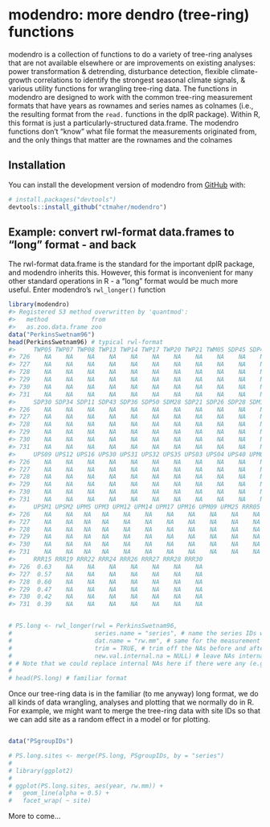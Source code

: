 
<!-- README.md is generated from README.Rmd. Please edit that file -->

# modendro: more dendro (tree-ring) functions

<!-- badges: start -->
<!-- badges: end -->

modendro is a collection of functions to do a variety of tree-ring
analyses that are not available elsewhere or are improvements on
existing analyses: power transformation & detrending, disturbance
detection, flexible climate-growth correlations to identify the
strongest seasonal climate signals, & various utility functions for
wrangling tree-ring data. The functions in modendro are designed to work
with the common tree-ring measurement formats that have years as
rownames and series names as colnames (i.e., the resulting format from
the `read.` functions in the dplR package). Within R, this format is
just a particularly-structured data.frame. The modendro functions don’t
“know” what file format the measurements originated from, and the only
things that matter are the rownames and the colnames

## Installation

You can install the development version of modendro from
[GitHub](https://github.com/) with:

``` r
# install.packages("devtools")
devtools::install_github("ctmaher/modendro")
```

## Example: convert rwl-format data.frames to “long” format - and back

The rwl-format data.frame is the standard for the important dplR
package, and modendro inherits this. However, this format is
inconvenient for many other standard operations in R - a “long” format
would be much more useful. Enter modendro’s `rwl_longer()` function

``` r
library(modendro)
#> Registered S3 method overwritten by 'quantmod':
#>   method            from
#>   as.zoo.data.frame zoo
data("PerkinsSwetnam96")
head(PerkinsSwetnam96) # typical rwl-format
#>     TWP05 TWP07 TWP08 TWP13 TWP14 TWP17 TWP20 TWP21 TWM05 SDP45 SDP46 SDP24
#> 726    NA    NA    NA    NA    NA    NA    NA    NA    NA    NA    NA    NA
#> 727    NA    NA    NA    NA    NA    NA    NA    NA    NA    NA    NA    NA
#> 728    NA    NA    NA    NA    NA    NA    NA    NA    NA    NA    NA    NA
#> 729    NA    NA    NA    NA    NA    NA    NA    NA    NA    NA    NA    NA
#> 730    NA    NA    NA    NA    NA    NA    NA    NA    NA    NA    NA    NA
#> 731    NA    NA    NA    NA    NA    NA    NA    NA    NA    NA    NA    NA
#>     SDP30 SDP34 SDP11 SDP43 SDP36 SDP50 SDM28 SDP21 SDP26 SDP28 SDM10 SDM30
#> 726    NA    NA    NA    NA    NA    NA    NA    NA    NA    NA    NA    NA
#> 727    NA    NA    NA    NA    NA    NA    NA    NA    NA    NA    NA    NA
#> 728    NA    NA    NA    NA    NA    NA    NA    NA    NA    NA    NA    NA
#> 729    NA    NA    NA    NA    NA    NA    NA    NA    NA    NA    NA    NA
#> 730    NA    NA    NA    NA    NA    NA    NA    NA    NA    NA    NA    NA
#> 731    NA    NA    NA    NA    NA    NA    NA    NA    NA    NA    NA    NA
#>     UPS09 UPS12 UPS16 UPS30 UPS31 UPS32 UPS35 UPS03 UPS04 UPS40 UPM06 UPSM6
#> 726    NA    NA    NA    NA    NA    NA    NA    NA    NA    NA    NA    NA
#> 727    NA    NA    NA    NA    NA    NA    NA    NA    NA    NA    NA    NA
#> 728    NA    NA    NA    NA    NA    NA    NA    NA    NA    NA    NA    NA
#> 729    NA    NA    NA    NA    NA    NA    NA    NA    NA    NA    NA    NA
#> 730    NA    NA    NA    NA    NA    NA    NA    NA    NA    NA    NA    NA
#> 731    NA    NA    NA    NA    NA    NA    NA    NA    NA    NA    NA    NA
#>     UPSM1 UPSM2 UPM5 UPM3 UPM12 UPM14 UPM17 UPM16 UPM09 UPM25 RRR05 RRR06 RRR07
#> 726    NA    NA   NA   NA    NA    NA    NA    NA    NA    NA    NA    NA    NA
#> 727    NA    NA   NA   NA    NA    NA    NA    NA    NA    NA    NA    NA    NA
#> 728    NA    NA   NA   NA    NA    NA    NA    NA    NA    NA    NA    NA    NA
#> 729    NA    NA   NA   NA    NA    NA    NA    NA    NA    NA    NA    NA    NA
#> 730    NA    NA   NA   NA    NA    NA    NA    NA    NA    NA    NA    NA    NA
#> 731    NA    NA   NA   NA    NA    NA    NA    NA    NA    NA    NA    NA    NA
#>     RRR15 RRR19 RRR22 RRR24 RRR26 RRR27 RRR28 RRR30
#> 726  0.63    NA    NA    NA    NA    NA    NA    NA
#> 727  0.57    NA    NA    NA    NA    NA    NA    NA
#> 728  0.60    NA    NA    NA    NA    NA    NA    NA
#> 729  0.47    NA    NA    NA    NA    NA    NA    NA
#> 730  0.42    NA    NA    NA    NA    NA    NA    NA
#> 731  0.39    NA    NA    NA    NA    NA    NA    NA


# PS.long <- rwl_longer(rwl = PerkinsSwetnam96,
#                       series.name = "series", # name the series IDs whatever you want
#                       dat.name = "rw.mm", # same for the measurement data
#                       trim = TRUE, # trim off the NAs before and after a series
#                       new.val.internal.na = NULL) # leave NAs internal to the measurement series
# # Note that we could replace internal NAs here if there were any (e.g., with 0s)
# 
# head(PS.long) # familiar format
```

Once our tree-ring data is in the familiar (to me anyway) long format,
we do all kinds of data wrangling, analyses and plotting that we
normally do in R. For example, we might want to merge the tree-ring data
with site IDs so that we can add site as a random effect in a model or
for plotting.

``` r

data("PSgroupIDs")

# PS.long.sites <- merge(PS.long, PSgroupIDs, by = "series")
# 
# library(ggplot2)
# 
# ggplot(PS.long.sites, aes(year, rw.mm)) +
#   geom_line(alpha = 0.5) +
#   facet_wrap( ~ site)
```

More to come…
